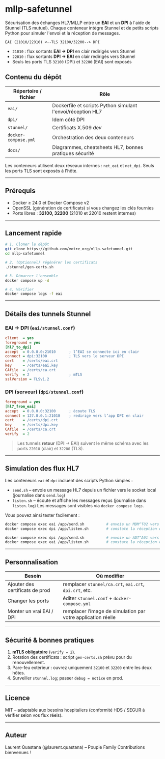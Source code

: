 # mllp-safetunnel

Sécurisation des échanges HL7/MLLP entre un **EAI** et un **DPI** à l'aide de Stunnel (TLS mutuel). Chaque conteneur intègre Stunnel et de petits scripts Python pour simuler l'envoi et la réception de messages.

```
EAI (21010/22010) <--TLS 32100/32200--> DPI
```

* `21010` : flux sortants **EAI → DPI** en clair redirigés vers Stunnel
* `22010` : flux sortants **DPI → EAI** en clair redirigés vers Stunnel
* Seuls les ports TLS `32100` (DPI) et `32200` (EAI) sont exposés

## Contenu du dépôt

| Répertoire / fichier | Rôle |
|----------------------|------|
| `eai/`               | Dockerfile et scripts Python simulant l'envoi/réception HL7 |
| `dpi/`               | Idem côté DPI |
| `stunnel/`           | Certificats X.509 *dev* |
| `docker-compose.yml` | Orchestration des deux conteneurs |
| `docs/`              | Diagrammes, cheatsheets HL7, bonnes pratiques sécurité |

Les conteneurs utilisent deux réseaux internes : `net_eai` et `net_dpi`. Seuls les ports TLS sont exposés à l'hôte.

---

## Prérequis

* Docker ≥ 24.0 et Docker Compose v2  
* OpenSSL (génération de certificats) si vous changez les clés fournies  
* Ports libres : **32100, 32200** (21010 et 22010 restent internes)

---

## Lancement rapide

```bash
# 1. Cloner le dépôt
git clone https://github.com/votre_org/mllp-safetunnel.git
cd mllp-safetunnel

# 2. (Optionnel) régénérer les certificats
./stunnel/gen-certs.sh

# 3. Démarrer l'ensemble
docker compose up -d

# 4. Vérifier
docker compose logs -f eai
````

---

## Détails des tunnels Stunnel

### EAI → DPI (`eai/stunnel.conf`)

```ini
client  = yes
foreground = yes
[hl7_to_dpi]
accept  = 0.0.0.0:21010      ; l’EAI se connecte ici en clair
connect = dpi:32100          ; TLS vers le serveur DPI
cert    = /certs/eai.crt
key     = /certs/eai.key
CAfile  = /certs/ca.crt
verify  = 2                  ; mTLS
sslVersion = TLSv1.2
```

### DPI (serveur) (`dpi/stunnel.conf`)

```ini
foreground = yes
[hl7_from_eai]
accept  = 0.0.0.0:32100      ; écoute TLS
connect = 127.0.0.1:21010    ; redirige vers l’app DPI en clair
cert    = /certs/dpi.crt
key     = /certs/dpi.key
CAfile  = /certs/ca.crt
verify  = 2
```

> Les tunnels **retour** (DPI → EAI) suivent le même schéma avec les ports `22010` (clair) et `32200` (TLS).

---

## Simulation des flux HL7

Les conteneurs `eai` et `dpi` incluent des scripts Python simples :

* `send.sh` – envoie un message HL7 depuis un fichier vers le socket local (journalise dans `send.log`)
* `listen.sh` – écoute et affiche les messages reçus (journalise dans `listen.log`)
Les messages sont visibles via `docker compose logs`.

Vous pouvez ainsi tester facilement :

```bash
docker compose exec eai /app/send.sh          # envoie un MDM^T02 vers le DPI
docker compose exec dpi /app/listen.sh        # constate la réception côté DPI

docker compose exec dpi /app/send.sh          # envoie un ADT^A01 vers l'EAI
docker compose exec eai /app/listen.sh        # constate la réception côté EAI
```

---

## Personnalisation

| Besoin                          | Où modifier                                                  |
| ------------------------------- | ------------------------------------------------------------ |
| Ajouter des certificats de prod | remplacer `stunnel/ca.crt`, `eai.crt`, `dpi.crt`, etc.       |
| Changer les ports               | éditer `stunnel.conf` + `docker-compose.yml`                 |
| Monter un vrai EAI / DPI        | remplacer l’image de simulation par votre application réelle |

---

## Sécurité & bonnes pratiques

1. **mTLS obligatoire** (`verify = 2`).
2. Rotation des certificats : script `gen-certs.sh` prévu pour du renouvellement.
3. Pare-feu extérieur : ouvrez uniquement `32100` et `32200` entre les deux hôtes.
4. Surveiller `stunnel.log`; passer `debug = notice` en prod.

---

## Licence

MIT – adaptable aux besoins hospitaliers (conformité HDS / SEGUR à vérifier selon vos flux réels).

---

## Auteur

Laurent Quastana (@laurent.quastana) – Poupie Family
Contributions bienvenues !
